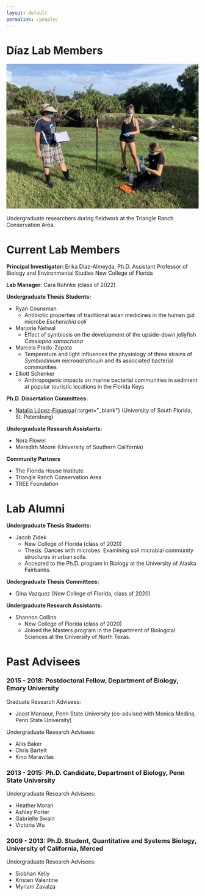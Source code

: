 ```yaml
---
layout: default
permalink: /people/
---
```


<div class="my-hero">
  <h1>Díaz Lab Members</h1>
  <p><img src="/assets/img/trca.jpg"></p>
  <p>Undergraduate researchers during fieldwork at the Triangle Ranch Conservation Area.</p>
</div>

# Current Lab Members

**Principal Investigator:**
Erika Díaz-Almeyda, Ph.D.
Assistant Professor of Biology and Environmental Studies
New College of Florida

**Lab Manager:**
Cara Ruhnke (class of 2022)

**Undergraduate Thesis Students:**
- Ryan Counsman
  - Antibiotic properties of traditional asian medicines in the human gut microbe _Escherichia coli_
- Marjorie Netwal
  - Effect of symbiosis on the development of the upside-down jellyfish _Cassiopea xamachana_
- Marcela Prado-Zapata
  - Temperature and light influences the physiology of three strains of _Symbiodinium microadriaticum_ and its associated bacterial communities 
- Elliott Schenker
  - Anthropogenic impacts on marine bacterial communities in sediment at popular touristic locations in the Florida Keys

**Ph.D. Dissertation Committees:**
- [Natalia López-Figueroa](https://www.usf.edu/marine-science/education/prospective-students/student-vignettes/natalia-lopez-figueroa.aspx){:target="_blank"} (University of South Florida, St. Petersburg)

**Undergraduate Research Assistants:**
- Nora Flower
- Meredith Moore (University of Southern California)

**Community Partners**
- The Florida House Institute
- Triangle Ranch Conservation Area
- TREE Foundation

# Lab Alumni

**Undergraduate Thesis Students:**
- Jacob Zidek
  - New College of Florida (class of 2020)
  - Thesis: Dances with microbes: Examining soil microbial community structures in urban soils.
  - Accepted to the Ph.D. program in Biology at the University of Alaska Fairbanks.

**Undergraduate Thesis Committees:**
- Gina Vazquez (New College of Florida, class of 2020)

**Undergraduate Research Assistants:**
- Shannon Collins
  - New College of Florida (class of 2020)
  - Joined the Masters program in the Department of Biological Sciences at the University of North Texas.

# Past Advisees

### 2015 - 2018: Postdoctoral Fellow, Department of Biology, Emory University

Graduate Research Advisees:
- Joost Mansour, Penn State University (co-advised with Monica Medina, Penn State University)

Undergraduate Research Advisees:
- Allis Baker
- Chris Bartelt
- Kino Maravillas

### 2013 - 2015: Ph.D. Candidate, Department of Biology, Penn State University

Undergraduate Research Advisees:
- Heather Moran
- Ashley Porter
- Gabrielle Swain
- Victoria Wu

### 2009 - 2013: Ph.D. Student, Quantitative and Systems Biology, University of California, Merced

Undergraduate Research Advisees:
- Siobhan Kelly
- Kristen Valentine
- Myriam Zavalza
